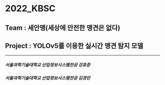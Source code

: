 # 2022_KBSC

## Team : 세안맹(세상에 안전한 맹견은 없다)
## Project : YOLOv5를 이용한 실시간 맹견 탐지 모델
---------
##### 서울과학기술대학교 산업정보시스템전공 강효준
##### 서울과학기술대학교 산업정보시스템전공 김경민
